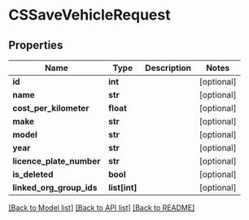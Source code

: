 # CSSaveVehicleRequest

## Properties
Name | Type | Description | Notes
------------ | ------------- | ------------- | -------------
**id** | **int** |  | [optional] 
**name** | **str** |  | [optional] 
**cost_per_kilometer** | **float** |  | [optional] 
**make** | **str** |  | [optional] 
**model** | **str** |  | [optional] 
**year** | **str** |  | [optional] 
**licence_plate_number** | **str** |  | [optional] 
**is_deleted** | **bool** |  | [optional] 
**linked_org_group_ids** | **list[int]** |  | [optional] 

[[Back to Model list]](../README.md#documentation-for-models) [[Back to API list]](../README.md#documentation-for-api-endpoints) [[Back to README]](../README.md)


